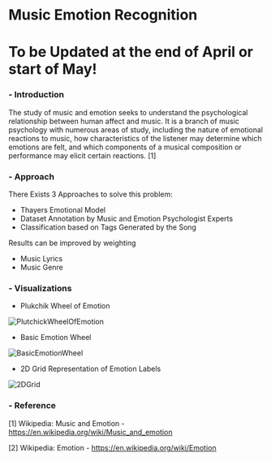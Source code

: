 # Music Emotion Recognition

# To be Updated at the end of April or start of May!

### - Introduction

The study of music and emotion seeks to understand the psychological relationship between human affect and music. It is a branch of music psychology with numerous areas of study, including the nature of emotional reactions to music, how characteristics of the listener may determine which emotions are felt, and which components of a musical composition or performance may elicit certain reactions. [1]

### - Approach

There Exists 3 Approaches to solve this problem:
- Thayers Emotional Model
- Dataset Annotation by Music and Emotion Psychologist Experts
- Classification based on Tags Generated by the Song

Results can be improved by weighting
- Music Lyrics
- Music Genre

### - Visualizations

- Plukchik Wheel of Emotion

![PlutchickWheelOfEmotion](https://upload.wikimedia.org/wikipedia/commons/thumb/c/ce/Plutchik-wheel.svg/250px-Plutchik-wheel.svg.png)

- Basic Emotion Wheel

![BasicEmotionWheel](https://upload.wikimedia.org/wikipedia/commons/thumb/8/8d/Emotions_-_3.png/220px-Emotions_-_3.png)

- 2D Grid Representation of Emotion Labels 

![2DGrid](https://upload.wikimedia.org/wikipedia/en/thumb/6/62/Two_Dimensions_of_Emotion.gif.jpg/220px-Two_Dimensions_of_Emotion.gif.jpg)


### - Reference

[1] Wikipedia: Music and Emotion - https://en.wikipedia.org/wiki/Music_and_emotion

[2] Wikipedia: Emotion - https://en.wikipedia.org/wiki/Emotion

